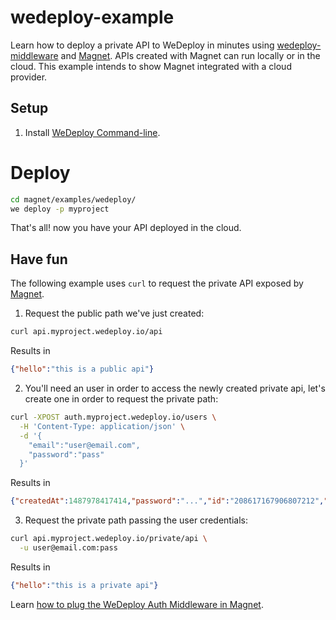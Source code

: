 # wedeploy-example

Learn how to deploy a private API to WeDeploy in minutes using [wedeploy-middleware](http://github.com/wedeploy/wedeploy-middleware) and [Magnet](http://github.com/wedeploy/magnet). APIs created with Magnet can run locally or in the cloud. This example intends to show Magnet integrated with a cloud provider.

## Setup

1. Install [WeDeploy Command-line](http://wedeploy.com/docs/intro/using-the-command-line.html).

# Deploy

```sh
cd magnet/examples/wedeploy/
we deploy -p myproject
```

That's all! now you have your API deployed in the cloud.

## Have fun

The following example uses `curl` to request the private API exposed by [Magnet](http://github.com/wedeploy/magnet).

1. Request the public path we've just created:

```sh
curl api.myproject.wedeploy.io/api
```

Results in

```json
{"hello":"this is a public api"}
```

2. You'll need an user in order to access the newly created private api, let's create one in order to request the private path:

```sh
curl -XPOST auth.myproject.wedeploy.io/users \
  -H 'Content-Type: application/json' \
  -d '{
    "email":"user@email.com", 
    "password":"pass"
  }'
```

Results in

```json
{"createdAt":1487978417414,"password":"...","id":"208617167906807212","email":"user@email.com"}
```

3. Request the private path passing the user credentials:

```sh
curl api.myproject.wedeploy.io/private/api \
  -u user@email.com:pass
```

Results in

```json
{"hello":"this is a private api"}
```

Learn [how to plug the WeDeploy Auth Middleware in Magnet](https://github.com/wedeploy/magnet/blob/master/examples/wedeploy/api/start.js).
